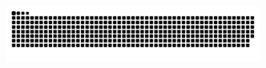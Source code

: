 ![snake gif](https://github.com/wafflehammer/wafflehammer/blob/output/github-contribution-grid-snake.svg)
